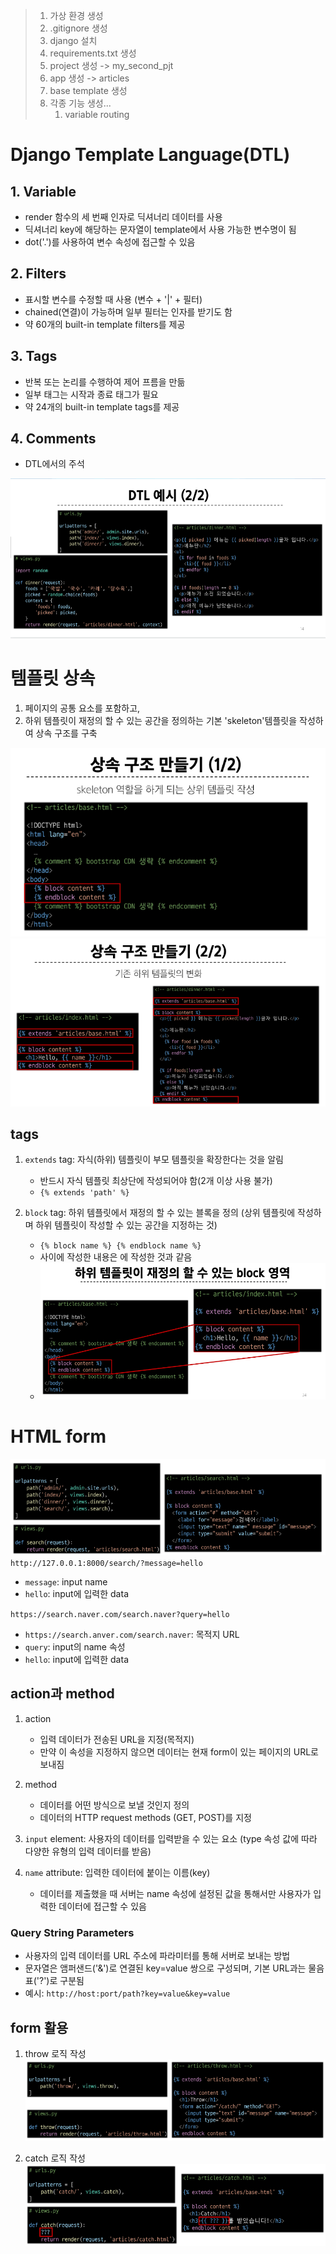> 1. 가상 환경 생성
> 2. .gitignore 생성
> 3. django 설치
> 4. requirements.txt 생성
> 5. project 생성 -> my_second_pjt
> 6. app 생성 -> articles
> 7. base template 생성
> 8. 각종 기능 생성...
>     1. variable routing

# Django Template Language(DTL)

## 1. Variable
- render 함수의 세 번째 인자로 딕셔너리 데이터를 사용
- 딕셔너리 key에 해당하는 문자열이 template에서 사용 가능한 변수명이 됨
- dot('.')를 사용하여 변수 속성에 접근할 수 있음

## 2. Filters
- 표시할 변수를 수정할 때 사용 (변수 + '|' + 필터)
- chained(연결)이 가능하며 일부 필터는 인자를 받기도 함
- 약 60개의 built-in template filters를 제공

## 3. Tags
- 반복 또는 논리를 수행하여 제어 프름을 만듦
- 일부 태그는 시작과 종료 태그가 필요
- 약 24개의 built-in template tags를 제공
  
## 4. Comments
- DTL에서의 주석
  
![DTL 예시](image.png)


# 템플릿 상속
1. 페이지의 공통 요소를 포함하고,
2. 하위 템플릿이 재정의 할 수 있는 공간을 정의하는 기본 'skeleton'템플릿을 작성하여 상속 구조를 구축

![1/2](image-1.png)
![2/2](image-2.png)

## tags
1. `extends` tag: 자식(하위) 템플릿이 부모 템플릿을 확장한다는 것을 알림
   - 반드시 자식 템플릿 최상단에 작성되어야 함(2개 이상 사용 불가)
   - `{% extends 'path' %}`

2. `block` tag: 하위 템플릿에서 재정의 할 수 있는 블록을 정의 (상위 템플릿에 작성하며 하위 템플릿이 작성할 수 있는 공간을 지정하는 것)
   - `{% block name %} {% endblock name %}`
   - 사이에 작성한 내용은 <head> 에 작성한 것과 같음
   - ![example](image-3.png)


# HTML form
![form examples](image-4.png)
`http://127.0.0.1:8000/search/?message=hello`
- `message`: input name
- `hello`: input에 입력한 data

`https://search.naver.com/search.naver?query=hello`
- `https://search.anver.com/search.naver`: 목적지 URL
- `query`: input의 name 속성
- `hello`: input에 입력한 data

## action과 method
1. action
   - 입력 데이터가 전송된 URL을 지정(목적지)
   - 만약 이 속성을 지정하지 않으면 데이터는 현재 form이 있는 페이지의 URL로 보내짐

2. method
   - 데이터를 어떤 방식으로 보낼 것인지 정의
   - 데이터의 HTTP request methods (GET, POST)를 지정

3. `input` element: 사용자의 데이터를 입력받을 수 있는 요소 (type 속성 값에 따라 다양한 유형의 입력 데이터를 받음)
4. `name` attribute: 입력한 데이터에 붙이는 이름(key)
   - 데이터를 제출했을 때 서버는 name 속성에 설정된 값을 통해서만 사용자가 입력한 데이터에 접근할 수 있음

### Query String Parameters
- 사용자의 입력 데이터를 URL 주소에 파라미터를 통해 서버로 보내는 방법
- 문자열은 앰퍼샌드('&')로 연결된 key=value 쌍으로 구성되며, 기본 URL과는 물음표('?')로 구분됨
- 예시: `http://host:port/path?key=value&key=value`


## form 활용
1. throw 로직 작성
![1. throw](image-5.png)

2. catch 로직 작성
![2. catch](image-6.png)

